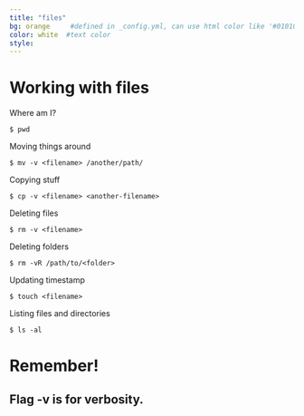 ```yaml
---
title: "files"
bg: orange     #defined in _config.yml, can use html color like '#010101'
color: white  #text color
style: 
---
```


# Working with files

Where am I?

`$ pwd`

Moving things around 

`$ mv -v <filename> /another/path/`

Copying stuff

`$ cp -v <filename> <another-filename>`

Deleting files

`$ rm -v <filename>`

Deleting folders

`$ rm -vR /path/to/<folder>`

Updating timestamp

`$ touch <filename>`

Listing files and directories

`$ ls -al`

# Remember!

## Flag **-v** is for verbosity.
